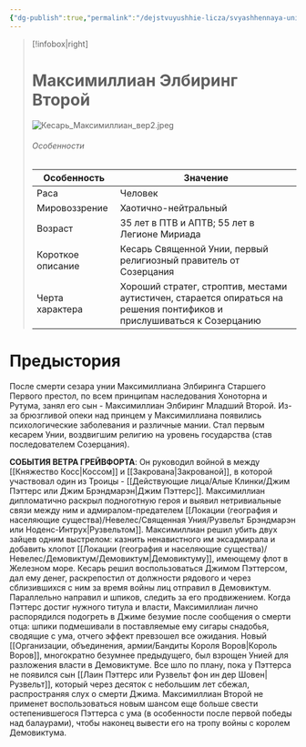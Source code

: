 ```yaml
---
{"dg-publish":true,"permalink":"/dejstvuyushhie-licza/svyashhennaya-uniya/maksimillian-elbiring-vtoroj/","dgPassFrontmatter":true}
---
```


> [!infobox|right]
> # Максимиллиан Элбиринг Второй
> ![Кесарь_Максимиллиан_вер2.jpeg](/img/user/%D0%9A%D0%B5%D1%81%D0%B0%D1%80%D1%8C_%D0%9C%D0%B0%D0%BA%D1%81%D0%B8%D0%BC%D0%B8%D0%BB%D0%BB%D0%B8%D0%B0%D0%BD_%D0%B2%D0%B5%D1%802.jpeg)
> ###### Особенности
> | Особенность | Значение |
> | ---- | ---- |
> | Раса | Человек|
> | Мировоззрение | Хаотично-нейтральный |
> | Возраст |35 лет в ПТВ и АПТВ; 55 лет в Легионе Мириада|
> | Короткое описание |Кесарь Священной Унии, первый религиозный правитель от Созерцания |
> | Черта характера |Хороший стратег, строптив, местами аутистичен, старается опираться на решения понтификов и прислушиваться к Созерцанию|

# Предыстория

После смерти сезара унии Максимиллиана Элбиринга Старшего Первого престол, по всем принципам наследования Хоноторна и Рутума, занял его сын - Максимиллиан Элбиринг Младший Второй. Из-за брюзгливой опеки над принцем у Максимиллиана появились психологические заболевания и различные мании. Стал первым кесарем Унии, воздвигшим религию на уровень государства (став последователем Созерцания).


**СОБЫТИЯ ВЕТРА ГРЕЙВФОРТА**:
Он руководил войной в между [[Княжество Косс\|Коссом]] и [[Закрована\|Закрованой]], в которой участвовал один из Троицы - [[Действующие лица/Алые Клинки/Джим Пэттерс или Джим Брэндмарэн\|Джим Пэттерс]]. Максимиллиан дипломатично раскрыл подноготную героя и выявил нетривиальные связи между ним и адмиралом-предателем [[Локации (география и населяющие существа)/Невелес/Священная Уния/Рузвельт Брэндмарэн или Ноденс-Интрух\|Рузвельтом]]. Максимиллиан решил убить двух зайцев одним выстрелом: казнить ненавистного им эксадмирала и добавить хлопот [[Локации (география и населяющие существа)/Невелес/Демовиктум/Демовиктум\|Демовиктуму]], имеющему флот в Железном море. Кесарь решил воспользоваться Джимом Пэттерсом, дал ему денег, раскрепостил от должности рядового и через сблизившихся с ним за время войны лиц отправил в Демовиктум. Параллельно направил и шпиков, следить за его продвижением. Когда Пэттерс достиг нужного титула и власти, Максимиллиан лично распорядился подогреть в Джиме безумие после сообщения о смерти отца: шпики подмешивали в поставляемые ему сигары снадобья, сводящие с ума, отчего эффект превзошел все ожидания. Новый [[Организации, объединения, армии/Бандиты Короля Воров\|Король Воров]], многократно безумнее предыдущего, был взрощен Унией для разложения власти в Демовиктуме. Все шло по плану, пока у Пэттерса не появился сын [[Лаин Пэттерс или Рузвельт фон ин дер Шовен\|Рузвельт]], который через десяток с небольшим лет сбежал, распространяя слух о смерти Джима. Максимиллиан Второй не применет воспользоваться новым шансом еще больше свести остепенившегося Пэттерса с ума (в особенности после первой победы над балаурами), чтобы наконец вывести его на тропу войны с королем Демовиктума. 